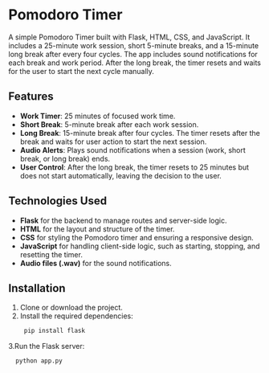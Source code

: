 # Pomodoro Timer

A simple Pomodoro Timer built with Flask, HTML, CSS, and JavaScript. It includes a 25-minute work session, short 5-minute breaks, and a 15-minute long break after every four cycles. The app includes sound notifications for each break and work period. After the long break, the timer resets and waits for the user to start the next cycle manually.

## Features

- **Work Timer**: 25 minutes of focused work time.
- **Short Break**: 5-minute break after each work session.
- **Long Break**: 15-minute break after four cycles. The timer resets after the break and waits for user action to start the next session.
- **Audio Alerts**: Plays sound notifications when a session (work, short break, or long break) ends.
- **User Control**: After the long break, the timer resets to 25 minutes but does not start automatically, leaving the decision to the user.

## Technologies Used

- **Flask** for the backend to manage routes and server-side logic.
- **HTML** for the layout and structure of the timer.
- **CSS** for styling the Pomodoro timer and ensuring a responsive design.
- **JavaScript** for handling client-side logic, such as starting, stopping, and resetting the timer.
- **Audio files (.wav)** for the sound notifications.

## Installation

1. Clone or download the project.
2. Install the required dependencies:
   ```bash
    pip install flask
3.Run the Flask server:
  ```bash
    python app.py
